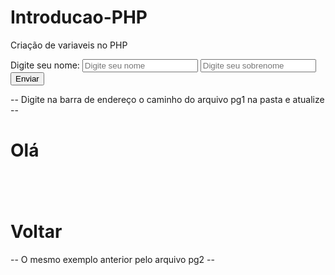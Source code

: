 # Introducao-PHP
Criação de variaveis no PHP

<form action="pg2.php" method="get">
    <label>Digite seu nome:</label>
    <input type="text" name="user" placeholder="Digite seu nome">
    <input type="text" name="ln" placeholder="Digite seu sobrenome">
    <input type="submit" value="Enviar">
</form>

-- Digite na barra de endereço o caminho do arquivo pg1 na pasta e atualize --

<?php
$nome = $_GET['user'];
$sobrenome = $_GET['ln'];
?>
<h1>
    <p> Olá <?= $nome . " " . $sobrenome ?> </p>
    <br><br>
<a ref="pg1.php">Voltar</a>
</h1>
-- O mesmo exemplo anterior pelo arquivo pg2 --
